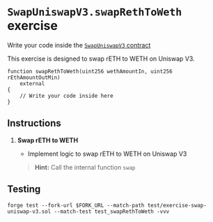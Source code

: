 # `SwapUniswapV3.swapRethToWeth` exercise

Write your code inside the [`SwapUniswapV3` contract](https://github.com/Cyfrin/defi-reth/blob/main/foundry/src/exercises/SwapUniswapV3.sol)

This exercise is designed to swap rETH to WETH on Uniswap V3.

```solidity
function swapRethToWeth(uint256 wethAmountIn, uint256 rEthAmountOutMin)
    external
{
    // Write your code inside here
}
```

## Instructions

1. **Swap rETH to WETH**

   - Implement logic to swap rETH to WETH on Uniswap V3

   > **Hint:** Call the internal function `swap`

## Testing

```shell
forge test --fork-url $FORK_URL --match-path test/exercise-swap-uniswap-v3.sol --match-test test_swapRethToWeth -vvv
```
